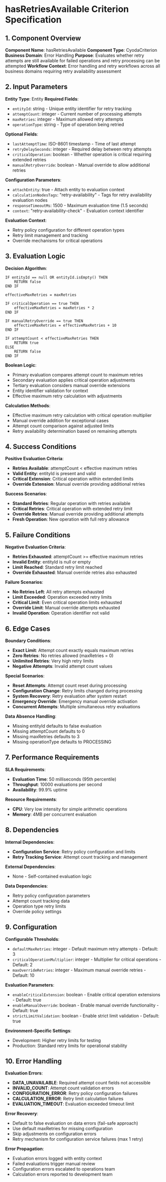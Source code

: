 # hasRetriesAvailable Criterion Specification

## 1. Component Overview
**Component Name**: hasRetriesAvailable
**Component Type**: CyodaCriterion
**Business Domain**: Error Handling
**Purpose**: Evaluates whether retry attempts are still available for failed operations and retry processing can be attempted
**Workflow Context**: Error handling and retry workflows across all business domains requiring retry availability assessment

## 2. Input Parameters
**Entity Type**: Entity
**Required Fields**:
- `entityId`: string - Unique entity identifier for retry tracking
- `attemptCount`: integer - Current number of processing attempts
- `maxRetries`: integer - Maximum allowed retry attempts
- `operationType`: string - Type of operation being retried

**Optional Fields**:
- `lastAttemptTime`: ISO-8601 timestamp - Time of last attempt
- `retryDelaySeconds`: integer - Required delay between retry attempts
- `criticalOperation`: boolean - Whether operation is critical requiring extended retries
- `manualRetryOverride`: boolean - Manual override to allow additional retries

**Configuration Parameters**:
- `attachEntity`: true - Attach entity to evaluation context
- `calculationNodesTags`: "retry-availability" - Tags for retry availability evaluation nodes
- `responseTimeoutMs`: 1500 - Maximum evaluation time (1.5 seconds)
- `context`: "retry-availability-check" - Evaluation context identifier

**Evaluation Context**:
- Retry policy configuration for different operation types
- Retry limit management and tracking
- Override mechanisms for critical operations

## 3. Evaluation Logic
**Decision Algorithm**:
```
IF entityId == null OR entityId.isEmpty() THEN
    RETURN false
END IF

effectiveMaxRetries = maxRetries

IF criticalOperation == true THEN
    effectiveMaxRetries = maxRetries * 2
END IF

IF manualRetryOverride == true THEN
    effectiveMaxRetries = effectiveMaxRetries + 10
END IF

IF attemptCount < effectiveMaxRetries THEN
    RETURN true
ELSE
    RETURN false
END IF
```

**Boolean Logic**:
- Primary evaluation compares attempt count to maximum retries
- Secondary evaluation applies critical operation adjustments
- Tertiary evaluation considers manual override extensions
- Entity identifier validation for context
- Effective maximum retry calculation with adjustments

**Calculation Methods**:
- Effective maximum retry calculation with critical operation multiplier
- Manual override addition for exceptional cases
- Attempt count comparison against adjusted limits
- Retry availability determination based on remaining attempts

## 4. Success Conditions
**Positive Evaluation Criteria**:
- **Retries Available**: attemptCount < effective maximum retries
- **Valid Entity**: entityId is present and valid
- **Critical Extension**: Critical operation within extended limits
- **Override Extension**: Manual override providing additional retries

**Success Scenarios**:
- **Standard Retries**: Regular operation with retries available
- **Critical Retries**: Critical operation with extended retry limit
- **Override Retries**: Manual override providing additional attempts
- **Fresh Operation**: New operation with full retry allowance

## 5. Failure Conditions
**Negative Evaluation Criteria**:
- **Retries Exhausted**: attemptCount >= effective maximum retries
- **Invalid Entity**: entityId is null or empty
- **Limit Reached**: Standard retry limit reached
- **Override Exhausted**: Manual override retries also exhausted

**Failure Scenarios**:
- **No Retries Left**: All retry attempts exhausted
- **Limit Exceeded**: Operation exceeded retry limits
- **Critical Limit**: Even critical operation limits exhausted
- **Override Limit**: Manual override attempts exhausted
- **Invalid Operation**: Operation identifier not valid

## 6. Edge Cases
**Boundary Conditions**:
- **Exact Limit**: Attempt count exactly equals maximum retries
- **Zero Retries**: No retries allowed (maxRetries = 0)
- **Unlimited Retries**: Very high retry limits
- **Negative Attempts**: Invalid attempt count values

**Special Scenarios**:
- **Reset Attempts**: Attempt count reset during processing
- **Configuration Change**: Retry limits changed during processing
- **System Recovery**: Retry evaluation after system restart
- **Emergency Override**: Emergency manual override activation
- **Concurrent Attempts**: Multiple simultaneous retry evaluations

**Data Absence Handling**:
- Missing entityId defaults to false evaluation
- Missing attemptCount defaults to 0
- Missing maxRetries defaults to 3
- Missing operationType defaults to PROCESSING

## 7. Performance Requirements
**SLA Requirements**:
- **Evaluation Time**: 50 milliseconds (95th percentile)
- **Throughput**: 10000 evaluations per second
- **Availability**: 99.9% uptime

**Resource Requirements**:
- **CPU**: Very low intensity for simple arithmetic operations
- **Memory**: 4MB per concurrent evaluation

## 8. Dependencies
**Internal Dependencies**:
- **Configuration Service**: Retry policy configuration and limits
- **Retry Tracking Service**: Attempt count tracking and management

**External Dependencies**:
- None - Self-contained evaluation logic

**Data Dependencies**:
- Retry policy configuration parameters
- Attempt count tracking data
- Operation type retry limits
- Override policy settings

## 9. Configuration
**Configurable Thresholds**:
- `defaultMaxRetries`: integer - Default maximum retry attempts - Default: 3
- `criticalOperationMultiplier`: integer - Multiplier for critical operations - Default: 2
- `maxOverrideRetries`: integer - Maximum manual override retries - Default: 10

**Evaluation Parameters**:
- `enableCriticalExtension`: boolean - Enable critical operation extensions - Default: true
- `enableManualOverride`: boolean - Enable manual override functionality - Default: true
- `strictLimitValidation`: boolean - Enable strict limit validation - Default: true

**Environment-Specific Settings**:
- Development: Higher retry limits for testing
- Production: Standard retry limits for operational stability

## 10. Error Handling
**Evaluation Errors**:
- **DATA_UNAVAILABLE**: Required attempt count fields not accessible
- **INVALID_COUNT**: Attempt count validation errors
- **CONFIGURATION_ERROR**: Retry policy configuration failures
- **CALCULATION_ERROR**: Retry limit calculation failures
- **EVALUATION_TIMEOUT**: Evaluation exceeded timeout limit

**Error Recovery**:
- Default to false evaluation on data errors (fail-safe approach)
- Use default maxRetries for missing configuration
- Skip adjustments on configuration errors
- Retry mechanism for configuration service failures (max 1 retry)

**Error Propagation**:
- Evaluation errors logged with entity context
- Failed evaluations trigger manual review
- Configuration errors escalated to operations team
- Calculation errors reported to development team
